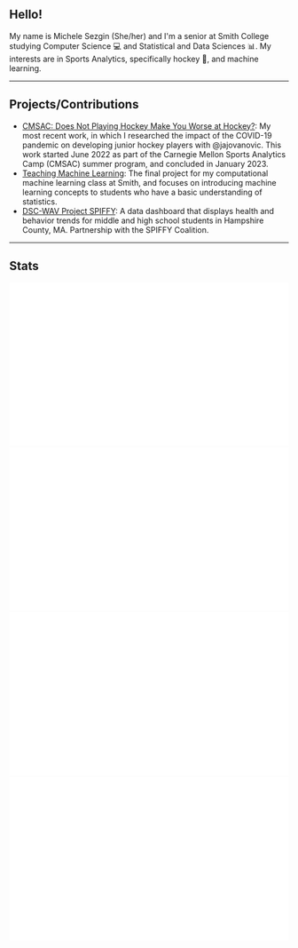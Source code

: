 ## Hello!

My name is Michele Sezgin (She/her) and I'm a senior at Smith College studying Computer Science 💻 
and Statistical and Data Sciences 📊. My interests are in Sports Analytics, specifically hockey 🏒,
and machine learning.

---

## Projects/Contributions

- [CMSAC: Does Not Playing Hockey Make You Worse at Hockey?](https://github.com/m-sezgin/CMSAC-OHL-COVID-Impact): My most recent work, in which I researched the impact of the COVID-19 pandemic on developing junior hockey players with @jajovanovic. This work started June 2022 as part of the Carnegie Mellon Sports Analytics Camp (CMSAC) summer program, and concluded in January 2023.
- [Teaching Machine Learning](https://github.com/m-sezgin/ml-portfolio): The final project for my computational machine learning class at Smith, and focuses on introducing machine learning concepts to students who have a basic understanding of statistics.
- [DSC-WAV Project SPIFFY](https://github.com/m-sezgin/proj-spiffy2022): A data dashboard that displays health and behavior trends for middle and high school students in Hampshire County, MA. Partnership with the SPIFFY Coalition.

---

## Stats

![](https://raw.githubusercontent.com/m-sezgin/gh-stats/master/generated/overview.svg#gh-dark-mode-only)
![](https://raw.githubusercontent.com/m-sezgin/gh-stats/master/generated/overview.svg#gh-light-mode-only)
![](https://raw.githubusercontent.com/m-sezgin/gh-stats/master/generated/languages.svg#gh-dark-mode-only)
![](https://raw.githubusercontent.com/m-sezgin/gh-stats/master/generated/languages.svg#gh-light-mode-only)
